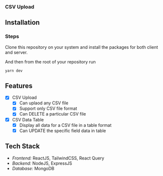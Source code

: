### CSV Upload

## Installation

### Steps

Clone this repository on your system and install the packages for both client and server.

And then from the root of your repository run

```bash
yarn dev
```

## Features

- [x] CSV Upload
  - [x] Can uplaod any CSV file
  - [x] Support only CSV file format
  - [x] Can DELETE a particular CSV file
- [x] CSV Data Table
  - [x] Display all data for a CSV file in a table format
  - [x] Can UPDATE the specific field data in table

## Tech Stack

- _Frontend:_ ReactJS, TailwindCSS, React Query
- _Backend:_ NodeJS, ExpressJS
- _Database:_ MongoDB
